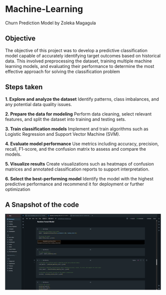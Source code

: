 # Machine-Learning
Churn Prediction Model by Zoleka Magagula

## Objective
The objective of this project was to develop a predictive classification model capable of accurately identifying target outcomes based on historical data. This involved preprocessing the dataset, training multiple machine learning models, and evaluating their performance to determine the most effective approach for solving the classification problem

## Steps taken
**1. Explore and analyze the dataset**
Identify patterns, class imbalances, and any potential data quality issues.

**2. Prepare the data for modeling**
Perform data cleaning, select relevant features, and split the dataset into training and testing sets.

**3. Train classification models**
Implement and train algorithms such as Logistic Regression and Support Vector Machine (SVM).

**4. Evaluate model performance**
Use metrics including accuracy, precision, recall, F1-score, and the confusion matrix to assess and compare the models.

**5. Visualize results**
Create visualizations such as heatmaps of confusion matrices and annotated classification reports to support interpretation.

**6. Select the best-performing model**
Identify the model with the highest predictive performance and recommend it for deployment or further optimization


## A Snapshot of the code
![Screenshot](screenshot.png)
